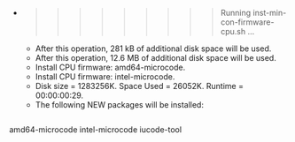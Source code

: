 * >>>>>>>>> Running inst-min-con-firmware-cpu.sh ...
  * After this operation, 281 kB of additional disk space will be used.
  * After this operation, 12.6 MB of additional disk space will be used.
  * Install CPU firmware: amd64-microcode.
  * Install CPU firmware: intel-microcode.
  * Disk size = 1283256K. Space Used = 26052K. Runtime = 00:00:00:29.
  * The following NEW packages will be installed:
  ```bash
amd64-microcode intel-microcode iucode-tool
  ```
